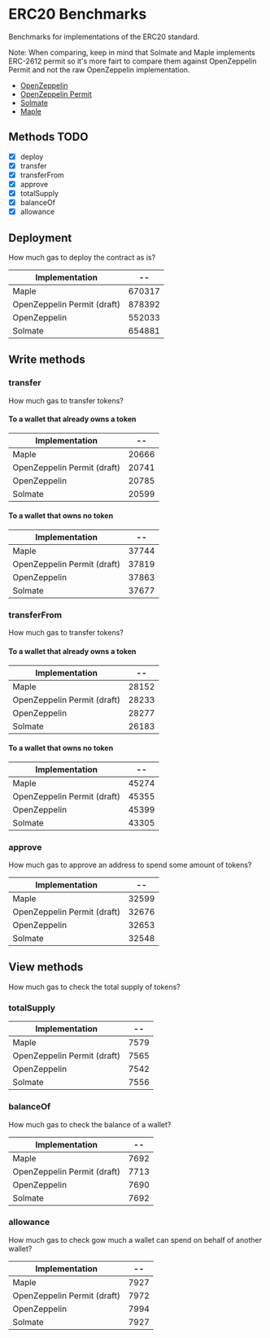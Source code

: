 # ERC20 Benchmarks

Benchmarks for implementations of the ERC20 standard.

Note: When comparing, keep in mind that Solmate and Maple implements ERC-2612 permit so it's more fairt to compare them against OpenZeppelin Permit and not the raw OpenZeppelin implementation.

- [OpenZeppelin](https://github.com/OpenZeppelin/openzeppelin-contracts)
- [OpenZeppelin Permit](https://github.com/OpenZeppelin/openzeppelin-contracts)
- [Solmate](https://github.com/rari-capital/solmate)
- [Maple](https://github.com/maple-labs/erc20)

## Methods TODO

- [x] deploy
- [x] transfer
- [x] transferFrom
- [x] approve
- [x] totalSupply
- [x] balanceOf
- [x] allowance

## Deployment

How much gas to deploy the contract as is?

<!-- Start deploy Table -->
|       Implementation      |  --  |
|---------------------------|------|
|           Maple           |670317|
|OpenZeppelin Permit (draft)|878392|
|        OpenZeppelin       |552033|
|          Solmate          |654881|
<!-- End deploy Table -->

## Write methods

### transfer

How much gas to transfer tokens?

#### To a wallet that already owns a token

<!-- Start transferToOwner Table -->
|       Implementation      |  -- |
|---------------------------|-----|
|           Maple           |20666|
|OpenZeppelin Permit (draft)|20741|
|        OpenZeppelin       |20785|
|          Solmate          |20599|
<!-- End transferToOwner Table -->

#### To a wallet that owns no token

<!-- Start transferToNonOwner Table -->
|       Implementation      |  -- |
|---------------------------|-----|
|           Maple           |37744|
|OpenZeppelin Permit (draft)|37819|
|        OpenZeppelin       |37863|
|          Solmate          |37677|
<!-- End transferToNonOwner Table -->

### transferFrom

How much gas to transfer tokens?

#### To a wallet that already owns a token

<!-- Start transferFromToOwner Table -->
|       Implementation      |  -- |
|---------------------------|-----|
|           Maple           |28152|
|OpenZeppelin Permit (draft)|28233|
|        OpenZeppelin       |28277|
|          Solmate          |26183|
<!-- End transferFromToOwner Table -->

#### To a wallet that owns no token

<!-- Start transferFromToNonOwner Table -->
|       Implementation      |  -- |
|---------------------------|-----|
|           Maple           |45274|
|OpenZeppelin Permit (draft)|45355|
|        OpenZeppelin       |45399|
|          Solmate          |43305|
<!-- End transferFromToNonOwner Table -->

### approve

How much gas to approve an address to spend some amount of tokens?

<!-- Start approve Table -->
|       Implementation      |  -- |
|---------------------------|-----|
|           Maple           |32599|
|OpenZeppelin Permit (draft)|32676|
|        OpenZeppelin       |32653|
|          Solmate          |32548|
<!-- End approve Table -->

## View methods

How much gas to check the total supply of tokens?

### totalSupply

<!-- Start totalSupply Table -->
|       Implementation      | -- |
|---------------------------|----|
|           Maple           |7579|
|OpenZeppelin Permit (draft)|7565|
|        OpenZeppelin       |7542|
|          Solmate          |7556|
<!-- End totalSupply Table -->

### balanceOf

How much gas to check the balance of a wallet?

<!-- Start balanceOf Table -->
|       Implementation      | -- |
|---------------------------|----|
|           Maple           |7692|
|OpenZeppelin Permit (draft)|7713|
|        OpenZeppelin       |7690|
|          Solmate          |7692|
<!-- End balanceOf Table -->

### allowance

How much gas to check gow much a wallet can spend on behalf of another wallet?

<!-- Start allowance Table -->
|       Implementation      | -- |
|---------------------------|----|
|           Maple           |7927|
|OpenZeppelin Permit (draft)|7972|
|        OpenZeppelin       |7994|
|          Solmate          |7927|
<!-- End allowance Table -->
